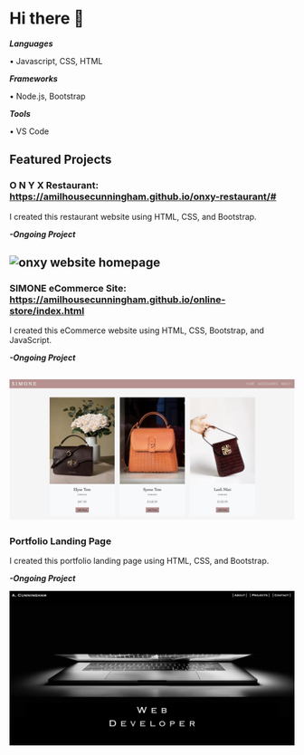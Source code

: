 # Hi there 👋

***Languages***

• Javascript, CSS, HTML

***Frameworks***

• Node.js, Bootstrap

***Tools***

• VS Code

<!--
**amilhousecunningham/amilhousecunningham** is a ✨ _special_ ✨ repository because its `README.md` (this file) appears on your GitHub profile.

Here are some ideas to get you started:

- 🔭 I’m currently working on ...
- 🌱 I’m currently learning ...
- 👯 I’m looking to collaborate on ...
- 🤔 I’m looking for help with ...
- 💬 Ask me about ...
- 📫 How to reach me: ...
- 😄 Pronouns: ...
- ⚡ Fun fact: ...
-->

## Featured Projects

### O N Y X Restaurant: https://amilhousecunningham.github.io/onxy-restaurant/#
I created this restaurant website using HTML, CSS, and Bootstrap. 

***-Ongoing Project***

![onxy website homepage](./images/onxy.png)
---
### SIMONE eCommerce Site: https://amilhousecunningham.github.io/online-store/index.html
I created this eCommerce website using HTML, CSS, Bootstrap, and JavaScript. 

***-Ongoing Project***

![simone handbags webpage](./images/simone2.png)
---

### Portfolio Landing Page
I created this portfolio landing page using HTML, CSS, and Bootstrap. 

***-Ongoing Project***

![portfolio landing page](./images/landing-page.png)






